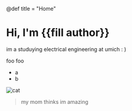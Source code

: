 @def title = "Home"


# Hi, I'm {{fill author}}

im a studuying electrical engineering at umich : )

foo foo

- a
- b

![cat](https://http.cat/404)

> my mom thinks im amazing


